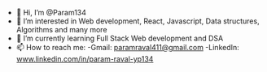 - 👋 Hi, I’m @Param134
- 👀 I’m interested in Web development, React, Javascript, Data structures, Algorithms and many more
- 🌱 I’m currently learning Full Stack Web development and DSA
- 📫 How to reach me:
    -Gmail: paramraval411@gmail.com
    -LinkedIn: www.linkedin.com/in/param-raval-yp134

<!---
Param134/Param134 is a ✨ special ✨ repository because its `README.md` (this file) appears on your GitHub profile.
You can click the Preview link to take a look at your changes.
--->
